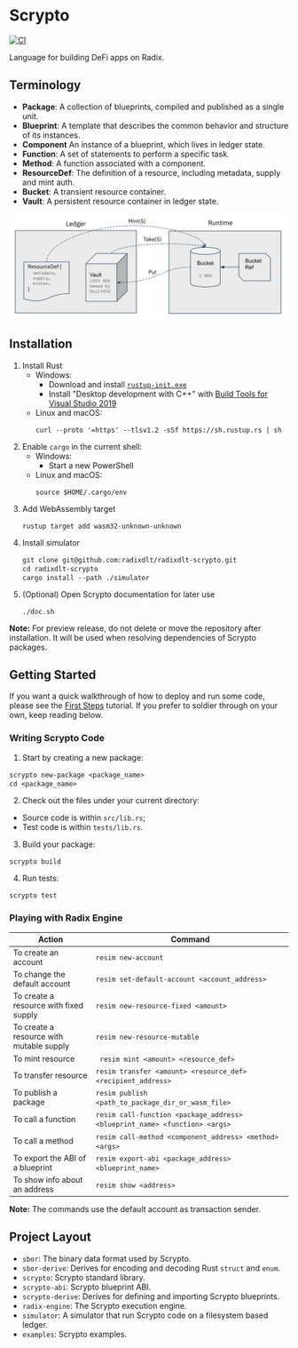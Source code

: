 # Scrypto

[![CI](https://github.com/radixdlt/radixdlt-scrypto/actions/workflows/ci.yml/badge.svg)](https://github.com/radixdlt/radixdlt-scrypto/actions/workflows/ci.yml)

Language for building DeFi apps on Radix.

## Terminology

- **Package**: A collection of blueprints, compiled and published as a single unit.
- **Blueprint**: A template that describes the common behavior and structure of its instances.
- **Component** An instance of a blueprint, which lives in ledger state.
- **Function**: A set of statements to perform a specific task.
- **Method**: A function associated with a component.
- **ResourceDef**: The definition of a resource, including metadata, supply and mint auth.
- **Bucket**: A transient resource container.
- **Vault**: A persistent resource container in ledger state.

![Resource Flow](./assets/resource-flow.png)

## Installation

1. Install Rust
   * Windows:
       * Download and install [`rustup-init.exe`](https://win.rustup.rs/x86_64)
       * Install "Desktop development with C++" with [Build Tools for Visual Studio 2019](https://visualstudio.microsoft.com/thank-you-downloading-visual-studio/?sku=BuildTools&rel=16)
   * Linux and macOS:
       ```
       curl --proto '=https' --tlsv1.2 -sSf https://sh.rustup.rs | sh
       ```
2. Enable `cargo` in the current shell:
   * Windows:
       * Start a new PowerShell
   * Linux and macOS:
       ```
       source $HOME/.cargo/env
       ```
3. Add WebAssembly target
    ```
    rustup target add wasm32-unknown-unknown
    ```
4. Install simulator
    ```
    git clone git@github.com:radixdlt/radixdlt-scrypto.git
    cd radixdlt-scrypto
    cargo install --path ./simulator
    ```
5. (Optional) Open Scrypto documentation for later use
    ```
    ./doc.sh
    ```

**Note:** For preview release, do not delete or move the repository after installation. It will be used when resolving dependencies of Scrypto packages.

## Getting Started

If you want a quick walkthrough of how to deploy and run some code, please see the [First Steps](./tutorials/tutorial-01.md) tutorial. If you prefer to soldier through on your own, keep reading below.

### Writing Scrypto Code

1. Start by creating a new package:
```
scrypto new-package <package_name>
cd <package_name>
```
2. Check out the files under your current directory:
  - Source code is within `src/lib.rs`;
  - Test code is within `tests/lib.rs`.
3. Build your package:
```
scrypto build
```
4. Run tests:
```
scrypto test
```

### Playing with Radix Engine

| Action | Command |
|---|---|
| To create an account | ``` resim new-account ``` |
| To change the default account | ``` resim set-default-account <account_address> ``` |
| To create a resource with fixed supply | ``` resim new-resource-fixed <amount> ``` |
| To create a resource with mutable supply | ``` resim new-resource-mutable ``` |
| To mint resource | ``` resim mint <amount> <resource_def>``` |
| To transfer resource | ``` resim transfer <amount> <resource_def> <recipient_address> ``` |
| To publish a package | ``` resim publish <path_to_package_dir_or_wasm_file> ``` |
| To call a function | ``` resim call-function <package_address> <blueprint_name> <function> <args> ``` |
| To call a method | ``` resim call-method <component_address> <method> <args> ``` |
| To export the ABI of a blueprint | ``` resim export-abi <package_address> <blueprint_name> ``` |
| To show info about an address | ``` resim show <address> ``` |

**Note:** The commands use the default account as transaction sender.

## Project Layout

- `sbor`: The binary data format used by Scrypto.
- `sbor-derive`: Derives for encoding and decoding Rust `struct` and `enum`.
- `scrypto`: Scrypto standard library.
- `scrypto-abi`: Scrypto blueprint ABI.
- `scrypto-derive`: Derives for defining and importing Scrypto blueprints.
- `radix-engine`: The Scrypto execution engine.
- `simulator`: A simulator that run Scrypto code on a filesystem based ledger.
- `examples`: Scrypto examples.
